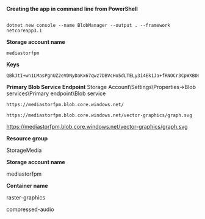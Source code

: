 **Creating the app in command line from PowerShell**

```

dotnet new console --name BlobManager --output . --framework netcoreapp3.1

```

**Storage account name**

```
mediastorfpm
```

**Keys**

```
QBkJtI+wn1LMasPgnUZ2eVDNyDaKx67qwz7DBVcHo5dLTELy3i4Ek1Ja+fRNOCr3CpWXBD6eqHKPaFqNSkZeZg==
```
**Primary Blob Service Endpoint** 
Storage Account\Settings\Properties->Blob services\Primary endpoint\Blob service

```
https://mediastorfpm.blob.core.windows.net/
```

````
https://mediastorfpm.blob.core.windows.net/vector-graphics/graph.svg
````



https://mediastorfpm.blob.core.windows.net/vector-graphics/graph.svg

**Resource group**

StorageMedia

**Storage account name**

mediastorfpm

**Container name**

raster-graphics

compressed-audio



